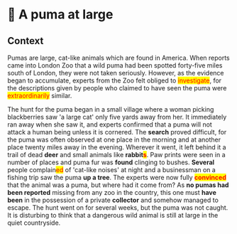 # 📌 A puma at large

## Context

&#x20; Pumas are large, cat-like animals which are found in America. When reports came into London Zoo that a wild puma had been spotted forty-five miles south of London, they were not taken seriously. However, as the evidence began to accumulate, experts from the Zoo felt obliged to <mark style="color:red;">investigate</mark>, for the descriptions given by people who claimed to have seen the puma were <mark style="color:red;">extraordinarily</mark> similar.

&#x20; The hunt for the puma began in a small village where a woman picking blackberries saw 'a large cat' only five yards away from her. It immediately ran away when she saw it, and experts confirmed that a puma will not attack a human being unless it is cornered. The **search** proved difficult, for the puma was often observed at one place in the morning and at another place twenty miles away in the evening. Wherever it went, it left behind it a trail of dead **deer** and small animals like **rabbit**<mark style="color:red;">**s**</mark>. Paw prints were seen in a number of places and puma fur was **found** clinging to bushes. **Several** people complain<mark style="color:red;">ed</mark> of 'cat-like noises' at night and a businessman on a fishing trip saw the puma **up a tree**. The experts were now fully <mark style="color:red;">**convinced**</mark> that the animal was a puma, but where had it come from? As **no pumas had been reported** missing from any zoo in the country, this one must **have been** in the possession of a private **collector** and somehow managed to escape. The hunt went on for several weeks, but the puma was not caught. It is disturbing to think that a dangerous wild animal is still at large in the quiet countryside.
